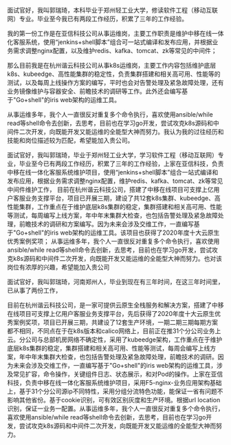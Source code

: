 

面试官好，我叫郭瑞琦，本科毕业于郑州轻工业大学，修读软件工程（移动互联网）专业。毕业至今我已有两段工作经历，积累了三年的工作经验。

我的第一份工作是在亚信科技公司从事运维岗，主要工作职责是维护中移在线一体化客服系统，使用“jenkins+shell脚本”组合可一站式编译和发布应用，并根据业务需求调整nginx配置，以及维护redis、kafka、tomcat、zk等常见的中间件；

那么目前我是在杭州谐云科技公司从事k8s运维岗，主要工作内容包括维护底层k8s、kubeedge、高性能集群的稳定性，负责集群搭建和相关高可用、性能等的测试，以及每周上线操作方案的编写，平时也会对告警处理及紧急故障处理，还有业务镜像维护与容器安全、前瞻技术的调研等工作。此外还会编写基于"Go+shell"的iris web架构的运维工具。

从事运维多年，我个人一直很反对重复多个命令执行，喜欢使用ansible/while read等shell命令去创新，去思考，目前也在学习go开发，尝试攻克k8s源码和中间件二次开发，向既能开发又能运维的全能型大神而努力。我认为我的过往经历和技能和岗位描述较为匹配，希望能加入贵公司。





面试官好，我叫郭瑞琦，毕业于郑州轻工业大学，学习软件工程（移动互联网）专业，毕业至今已有两段工作经历，积累了三年的工作经验，上家在亚信科技，负责中移在线一体化客服系统维护项目，使用“jenkins+shell脚本”组合一站式编译和发布应用，根据业务需求调整nginx配置，维护redis、kafka、tomcat、zk等常见中间件维护工作，
目前在杭州谐云科技公司，搭建了中移在线项目可支撑上亿用户客服业务支撑平台，项目已开展三期，建设了共12套k8s集群、kubeedge、高性能集群，工作重点在于维护底层k8s集群的稳定，集群搭建和相关高可用、性能等测试，每周编写上线方案，年中年末集群大检查，也包括告警处理及紧急故障处理，前瞻技术的调研和方案编写。因为未来会涉及交维工作，一直编写基于"Go+shell"的iris web架构的运维工具。该项目也获得了2020年度十大云原生优秀案例奖项；
从事运维多年，我个人一直很反对重复多个命令执行，喜欢使用ansible/while read等shell命令去创新，去思考，目前也在学习go开发，尝试攻克k8s源码和中间件二次开发，向既能开发又能运维的全能型大神而努力。也对该岗位有浓厚的兴趣，希望能加入贵公司



面试官好，我叫郭瑞琦，河南郑州人，毕业到现在有三年时间，在这三年时间里，已从事了两份工作，

目前在杭州谐云科技公司，是一家可提供云原生全栈服务和解决方案，搭建了中移在线项目可支撑上亿用户客服业务支撑平台，先后获得了2020年度十大云原生优秀案例奖项，项目已开展三期，共建设了12套生产环境，一期二期三期每期方案都不相同，不同点在于在k8s版本和calico网络上，目前正在推31个分公司业务上云。分公司与总部机房网络不确定性，采用了kubeedge架构，工作重点在于维护底层k8s集群的稳定，集群搭建和相关高可用、性能等测试，每周会编写上线方案，年中年末集群大检查，也包括告警处理及紧急故障处理，前瞻技术的调研。因为未来会涉及交维工作，一直编写基于"Go+shell"的iris web架构的运维工具，涉及常见扩容，命令操作，关键组件日志、状态展示，和对Pod的操作。上家在亚信科技，负责中移在线一体化客服系统维护项目，采用F5-nginx-业务应用架构基础上，基于31个分公司源ip不同特性，采用分组分流特色功能，能保证一省有问题不影响其他省份。基于cookie识别，可有效区别灰度和生产环境。根据url location识别，保证一业务一配置。从事运维多年，我个人一直很反对重复多个命令执行，喜欢使用ansible/while read等shell命令去创新，去思考，目前也在学习go开发，尝试攻克k8s源码和中间件二次开发，向既能开发又能运维的全能型大神而努力。